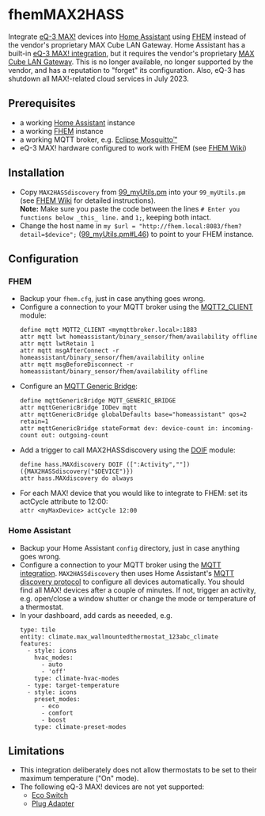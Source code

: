 # fhemMAX2HASS
Integrate [eQ-3 MAX!](https://www.eq-3.de/produkte/max.html) devices into [Home Assistant](https://www.home-assistant.io/) using [FHEM](https://fhem.de/) instead of the vendor's proprietary MAX Cube LAN Gateway.
Home Assistant has a built-in [eQ-3 MAX! integration](https://www.home-assistant.io/integrations/maxcube/), but it requires the vendor's proprietary [MAX Cube LAN Gateway](https://www.eq-3.de/produkte/max/detail/bc-lgw-o-tw.html). This is no longer available, no longer supported by the vendor, and has a reputation to "forget" its configuration. Also, eQ-3 has shutdown all MAX!-related cloud services in July 2023.

## Prerequisites
* a working [Home Assistant](https://www.home-assistant.io/) instance
* a working [FHEM](https://fhem.de/) instance
* a working MQTT broker, e.g. [Eclipse Mosquitto™](https://mosquitto.org/)
* eQ-3 MAX! hardware configured to work with FHEM (see [FHEM Wiki](https://wiki.fhem.de/wiki/MAX))

## Installation
* Copy `MAX2HASSdiscovery` from [99_myUtils.pm](99_myUtils.pm) into your `99_myUtils.pm` (see [FHEM Wiki](https://wiki.fhem.de/wiki/99_myUtils_anlegen) for detailed instructions).  
  **Note:** Make sure you paste the code between the lines `# Enter you functions below _this_ line.` and `1;`, keeping both intact.
* Change the host name in `my $url = "http://fhem.local:8083/fhem?detail=$device";` ([99_myUtils.pm#L46](99_myUtils.pm#L46)) to point to your FHEM instance.

## Configuration

### FHEM
* Backup your `fhem.cfg`, just in case anything goes wrong.
* Configure a connection to your MQTT broker using the [MQTT2_CLIENT](https://fhem.de/commandref.html#MQTT2_CLIENT) module:  
  ```
  define mqtt MQTT2_CLIENT <mymqttbroker.local>:1883
  attr mqtt lwt homeassistant/binary_sensor/fhem/availability offline
  attr mqtt lwtRetain 1
  attr mqtt msgAfterConnect -r homeassistant/binary_sensor/fhem/availability online
  attr mqtt msgBeforeDisconnect -r homeassistant/binary_sensor/fhem/availability offline
  ```
* Configure an [MQTT Generic Bridge](https://commandref.fhem.de/commandref.html#MQTT_GENERIC_BRIDGE):  
  ```
  define mqttGenericBridge MQTT_GENERIC_BRIDGE
  attr mqttGenericBridge IODev mqtt
  attr mqttGenericBridge globalDefaults base="homeassistant" qos=2 retain=1
  attr mqttGenericBridge stateFormat dev: device-count in: incoming-count out: outgoing-count
  ```
* Add a trigger to call MAX2HASSdiscovery using the [DOIF](https://commandref.fhem.de/commandref.html#DOIF) module:  
  ```
  define hass.MAXdiscovery DOIF ([":Activity",""]) ({MAX2HASSdiscovery("$DEVICE")})
  attr hass.MAXdiscovery do always
  ```
* For each MAX! device that you would like to integrate to FHEM: set its actCycle attribute to 12:00:  
  `attr <myMaxDevice> actCycle 12:00`

### Home Assistant
* Backup your Home Assistant `config` directory, just in case anything goes wrong.
* Configure a connection to your MQTT broker using the [MQTT integration](https://www.home-assistant.io/integrations/mqtt/).
  `MAX2HASSdiscovery` then uses Home Assistant's [MQTT discovery protocol](https://www.home-assistant.io/integrations/mqtt/#mqtt-discovery) to configure all devices automatically. You should find all MAX! devices after a couple of minutes. If not, trigger an activity, e.g. open/close a window shutter or change the mode or temperature of a thermostat.
* In your dashboard, add cards as neeeded, e.g.
  ```
  type: tile
  entity: climate.max_wallmountedthermostat_123abc_climate
  features:
    - style: icons
      hvac_modes:
        - auto
        - 'off'
      type: climate-hvac-modes
    - type: target-temperature
    - style: icons
      preset_modes:
        - eco
        - comfort
        - boost
      type: climate-preset-modes

## Limitations
* This integration deliberately does not allow thermostats to be set to their maximum temperature ("On" mode).
* The following eQ-3 MAX! devices are not yet supported:
  * [Eco Switch](https://www.eq-3.de/produkte/max/detail/bc-pb-2-wm.html)
  * [Plug Adapter](https://www.eq-3.de/Downloads/eq3/downloads_produktkatalog/max/bda/BC-TS-Sw-Pl_UM_GE_eQ-3_130415.pdf)
